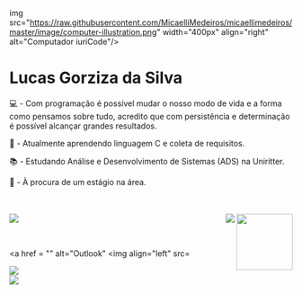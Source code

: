 img src="https://raw.githubusercontent.com/MicaelliMedeiros/micaellimedeiros/master/image/computer-illustration.png" width="400px" align="right" alt="Computador iuriCode"/>

<h1> Lucas Gorziza da Silva </h1>

<p>💻 - Com programação é possível mudar o nosso modo de vida e a forma como pensamos sobre tudo, acredito que com persistência e determinação é possível alcançar grandes resultados.<p>

<p>🌱 - Atualmente aprendendo linguagem C e coleta de requisitos.</p>

<p>📚 - Estudando Análise e Desenvolvimento de Sistemas (ADS) na Uniritter.</p>

<p>💬 - À procura de um estágio na área. </p>

</p>
<br/>
<br/>


<a href="https://github.com/anuraghazra/github-redme-stats">
<img align="right" height="100" src="https://github-readme-stats.vercel.app/api?username=lucasgorzizas&hide=prs,issues&show_icons=true&theme=dracula"/>
</a>
&nbsp; &nbsp;
<a href="https://github-readme-stats.vercel.app/api/top-langs/?username=lucasgorzizas&theme=vision-friendly-dark">
<img align="right" src="https://github-readme-stats.vercel.app/api/top-langs/?username=lucasgorzizas&hide=css,java,ruby,starlark,objective-c&theme=dracula&langs_count=6"/>
  
 
<a href="lipe.arnt@gmail.com" alt="Gmail">
<img align="left" src="https://img.shields.io/badge/Gmail-D14836?style=for-the-badge&logo=gmail&logoColor=white" />
</a>
</p>
<br/>

<a href = "" alt="Outlook"
<img align="left" src=

<a href="https://www.linkedin.com/in/felipe-arnt-a81604236//" alt="Linkedin">
<img align="left" src="https://img.shields.io/badge/LinkedIn-0077B5?style=for-the-badge&logo=linkedin&logoColor=white"/>
</a>
</p>
<br/>

<a href="https://www.instagram.com/lipe_arnt1/" alt="Instagram">
<img align="left" src="https://img.shields.io/badge/Instagram-E4405F?style=for-the-badge&logo=instagram&logoColor=white"/>
</a>


</a>
<div style="display: inline_block"><br>
<div align="center">
<h1> </h1>
<a href="https://alisonsantosofc.github.io/alison-web-develop%22%3ELink para o meu portifólio</a>
</div>
